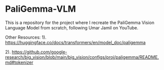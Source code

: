 # PaliGemma-VLM
This is a repository for the project where I recreate the PaliGemma Vision Language Model from scratch, following Umar Jamil on YouTube.


Other Resources:
1). https://huggingface.co/docs/transformers/en/model_doc/paligemma

2). https://github.com/google-research/big_vision/blob/main/big_vision/configs/proj/paligemma/README.md#tokenizer
